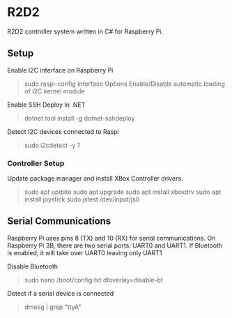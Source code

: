 # R2D2
R2D2 controller system written in C# for Raspberry Pi.




## Setup

Enable I2C interface on Raspberry Pi

> sudo raspi-config
> Interface Options
> Enable/Disable automatic loading of I2C kernel module

Enable SSH Deploy In .NET

> dotnet tool install -g dotnet-sshdeploy


Detect I2C devices connected to Raspi

> sudo i2cdetect -y 1


### Controller Setup

Update package manager and install XBox Controller drivers.

> sudo apt update
> sudo apt upgrade
> sudo apt install xboxdrv
> sudo apt install joystick
> sudo jstest /dev/input/js0



## Serial Communications

Raspberry Pi uses pins 8 (TX) and 10 (RX) for serial communications. On Raspberry Pi 3B, there are two serial ports: UART0 and UART1. If Bluetooth is enabled, it will take over UART0 leaving only UART1

Disable Bluetooth
> sudo nano /boot/config.txt
> dtoverlay=disable-bt


Detect if a serial device is connected
> dmesg | grep "ttyA"



